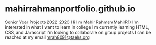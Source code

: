 # mahirrahmanportfolio.github.io
Senior Year Projects 2022-2023
Hi I'm Mahir Rahman(MahirR1)
I'm interested in what I want to learn in college
I'm currently learning HTML, CSS, and Javascript
I'm looking to collaborate on group projects
I can be reached at my email mrah8091@taehs.org

